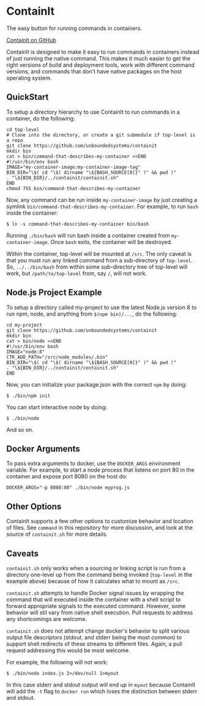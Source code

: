 # ContainIt
The easy button for running commands in containers.

[ContainIt on GitHub](https://github.com/unboundedsystems/containit)

ContainIt is designed to make it easy to run commands in containers
instead of just running the native command.  This makes it much easier
to get the right versions of build and deployment tools, work with
different command versions, and commands that don't have native
packages on the host operating system.

## QuickStart
To setup a directory hierarchy to use ContainIt to run commands in a container, do the following:
```
cd top-level
# Clone into the directory, or create a git submodule if top-level is a repo
git clone https://github.com/unboundedsystems/containit
mkdir bin
cat > bin/command-that-describes-my-container <<END
#!/usr/bin/env bash
IMAGE="my-container-image:my-container-image-tag"
BIN_DIR="\$( cd "\$( dirname "\${BASH_SOURCE[0]}" )" && pwd )"
. "\${BIN_DIR}/../containit/containit.sh"
END
chmod 755 bin/command-that-describes-my-container
```

Now, any command can be run inside `my-container-image` by just
creating a symlink `bin/command-that-describes-my-container`.  For
example, to run `bash` inside the container:
```
$ ln -s command-that-describes-my-container bin/bash
```
Running `./bin/bash` will run bash inside a container created from
`my-container-image`.  Once `bash` exits, the container will be
destroyed.

Within the container, top-level will be mounted at `/src`.  The only
caveat is that you must run any linked command from a sub-directory of
`top-level`.  So, `../../bin/bash` from within some sub-directory tree
of top-level will work, but `/path/to/top-level` from, say `/`, will not
work.

## Node.js Project Example

To setup a directory called my-project to use the latest Node.js version 8 to
run npm, node, and anything from `$(npm bin)/...`, do the following:
```
cd my-project
git clone https://github.com/unboundedsystems/containit
mkdir bin
cat > bin/node <<END
#!/usr/bin/env bash
IMAGE="node:8"
CTR_ADD_PATH="/src/node_modules/.bin"
BIN_DIR="\$( cd "\$( dirname "\${BASH_SOURCE[0]}" )" && pwd )"
. "\${BIN_DIR}/../containit/containit.sh"
END
```

Now, you can initialize your package.json with the correct `npm` by doing:
```
$ ./bin/npm init
```

You can start interactive node by doing:
```
$ ./bin/node
```

And so on.

## Docker Arguments

To pass extra arguments to docker, use the `DOCKER_ARGS` environment variable.
For example, to start a node process that listens on port 80 in the container 
and expose port 8080 on the host do:
```
DOCKER_ARGS="-p 8080:80" ./bin/node myprog.js
```

## Other Options

ContainIt supports a few other options to customize behavior and
location of files.  See `command` in this repository for more
discussion, and look at the source of `containit.sh` for more details.

## Caveats

`containit.sh` only works when a sourcing or linking script is run from
a directory one-level up from the command being invoked (`top-level`
in the example above) because of how it calculates what to mount as
`/src`.

`containit.sh` attempts to handle Docker signal issues by wrapping the
command that will executed inside the container with a shell script to
forward appropriate signals to the executed command.  However, some
behavior will stil vary from native shell execution.  Pull requests to
address any shortcomings are welcome.

`containit.sh` does not attempt change docker's behavior to split
various output file descriptors (stdout, and stderr being the most
common) to support shell redirects of these streams to different
files.  Again, a pull request addressing this would be most welcome.

For example, the following will not work:
```
$ ./bin/node index.js 2>/dev/null 1>myout
```
In this case stderr and stdout output will end up in `myout` because
ContainIt will add the `-t` flag to `docker run` which loses the
distinction between stderr and stdout.
